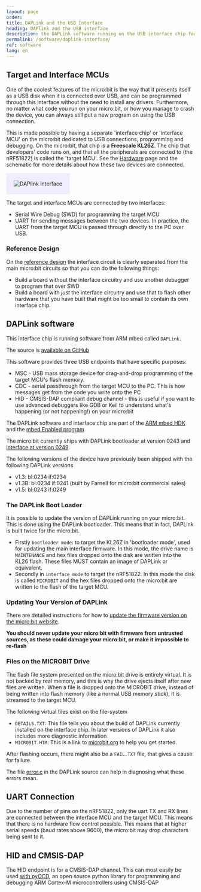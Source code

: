 ```yaml
---
layout: page
order:
title: DAPLink and the USB Interface
heading: DAPlink and the USB interface
description: the DAPLink software running on the USB interface chip for the micro:bit provides the drag and drop programming and debugging features that make the micro:bit so easy to use.
permalink: /software/daplink-interface/
ref: software
lang: en
---
```


## Target and Interface MCUs

One of the coolest features of the micro:bit is the way that it presents itself as a USB disk when it is connected over USB, and can be programmed through this interface without the need to install any drivers. Furthermore, no matter what code you run on your micro:bit, or how you manage to crash the device, you can always still put a new program on using the USB connection.

This is made possible by having a separate 'interface chip' or 'interface MCU' on the micro:bit dedicated to USB connections, programming and debugging. On the micro:bit, that chip is a **Freescale KL26Z**. The chip that developers' code runs on, and that all the peripherals are connected to (the nRF51822) is called the 'target MCU'. See the [Hardware](/hardware) page and the schematic for more details about how these two devices are connected.

<img src="/docs/software/assets/Interface.svg" alt="DAPlink interface" style="background:#eeeeff; padding:20px;">

The target and interface MCUs are connected by two interfaces:

* Serial Wire Debug (SWD) for programming the target MCU
* UART for sending messages between the two devices. In practice, the UART from the target MCU is passed through directly to the PC over USB.

### Reference Design

On the [reference design](/hardware/reference-design) the interface circuit is clearly separated from the main micro:bit circuits so that you can do the following things:

* Build a board without the interface circuitry and use another debugger to program that over SWD
* Build a board with *just* the interface circuitry and use that to flash other hardware that you have built that might be too small to contain its own interface chip.


## DAPLink software


This interface chip is running software from ARM mbed called `DAPLink`.

The source is [available on GitHub](https://github.com/mbedmicro/DAPLink)

This software provides three USB endpoints that have specific purposes:

* MSC - USB mass storage device for drag-and-drop programming of the target MCU's flash memory.
* CDC - serial passthrough from the target MCU to the PC. This is how messages get from the code you write onto the PC
* HID - CMSIS-DAP compliant debug channel - this is useful if you want to use advanced debuggers like GDB or Keil to understand what's happening (or not happening!) on your micro:bit


The DAPLink software and interface chip are part of the [ARM mbed HDK](https://developer.mbed.org/handbook/mbed-HDK)
and the [mbed Enabled program](https://www.mbed.com/en/about-mbed/mbed-enabled/)

The micro:bit currently ships with DAPLink bootloader at version 0243 and [interface at version 0249](https://github.com/ARMmbed/DAPLink/releases/tag/v0249).

The following versions of the device have previously been shipped with the following DAPLink versions

 - v1.3: bl:0234 if:0234
 - v1.3B: bl:0234 if:0241 (built by Farnell for micro:bit commercial sales)
 - v1.5: bl:0243 if:0249

### The DAPLink Boot Loader

It is possible to update the version of DAPLink running on your micro:bit. This is done using the DAPLink bootloader. This means that in fact, DAPLink is built twice for the micro:bit.

* Firstly `bootloader mode`: to target the KL26Z in 'bootloader mode', used for updating the main interface firmware. In this mode, the drive name is `MAINTENANCE` and hex files dropped onto the disk are written into the KL26 flash. These files MUST contain an image of DAPLink or equivalent.
* Secondly in `interface mode` to target the nRF51822. In this mode the disk is called `MICROBIT` and the hex files dropped onto the micro:bit are written to the flash of the target MCU.


### Updating Your Version of DAPLink

There are detailed instructions for how to [update the firmware version on the micro:bit website](https://microbit.org/get-started/user-guide/firmware/).

**You should never update your micro:bit with firmware from untrusted sources, as these could damage your micro:bit, or make it impossible to re-flash**

### Files on the MICROBIT Drive

The flash file system presented on the micro:bit drive is entirely virtual. It is not backed by real memory, and this is why the drive ejects itself after new files are written. When a file is dropped onto the MICROBIT drive, instead of being written into flash memory (like a normal USB memory stick), it is streamed to the target MCU.

The following virtual files exist on the file-system
* `DETAILS.TXT`: This file tells you about the build of DAPLink currently installed on the interface chip. In later versions of DAPLink it also includes more diagnostic information
* `MICROBIT.HTM`: This is a link to [microbit.org](https://microbit.org) to help you get started.

After flashing occurs, there might also be a `FAIL.TXT` file, that gives a cause for failure.

The file [error.c](https://github.com/mbedmicro/DAPLink/blob/master/source/daplink/error.c) in the DAPLink source can help in diagnosing what these errors mean.

## UART Connection

Due to the number of pins on the nRF51822, only the uart TX and RX lines are connected between the interface MCU and the target MCU. This means that there is no hardware flow control possible. This means that at higher serial speeds (baud rates above 9600), the micro:bit may drop characters being sent to it.

## HID and CMSIS-DAP

The HID endpoint is for a CMSIS-DAP channel. This can most easily be used [with pyOCD](https://github.com/mbedmicro/pyOCD), an open source python library for programming and debugging ARM Cortex-M microcontrollers using CMSIS-DAP
